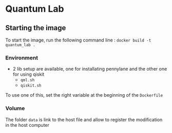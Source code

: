# Quantum Lab

## Starting the image
To start the image, run the following command line :
`docker build -t quantum_lab .`

### Environment
- 2 lib setup are available, one for installating pennylane and the other one for using qiskit
  - `qml.sh`
  - `qiskit.sh`

To use one of this, set the right variable at the beginning of the `Dockerfile`

### Volume
The folder `data` is link to the host file and allow to register the modification in the host computer
